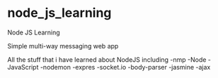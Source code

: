 # node_js_learning
Node JS Learning

Simple multi-way messaging web app


All the stuff that i have learned about NodeJS including
-nmp
-Node
-JavaScript
-nodemon
-expres
-socket.io
-body-parser
-jasmine
-ajax
